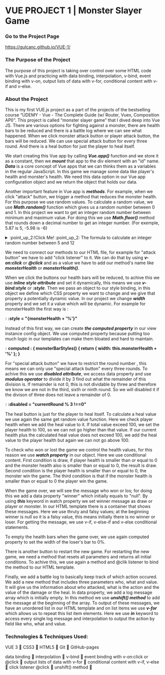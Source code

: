# VUE PROJECT 1 | Monster Slayer Game

### Go to the Project Page
https://gulcanc.github.io/VUE-1/

### The Purpose of the Project

The purpose of this project is taking over control over some HTML code with Vue.js and practicing with data binding, interpolation, v-bind, event binding with v-on, output lists of data with v-for, conditional content with v-if and v-else.

### About the Project
This is my first VUE.js project as a part of the projects of the bestselling course “UDEMY - Vue - The Complete Guide (w/ Router, Vuex, Composition API)”. 
This project is called “monster slayer game” that I dived deep into Vue JS. 
There are various options for fighting against a monster, there are health bars to be reduced and there is a battle log where we can see what happened. When we click monster attack button or player attack button, the bars will be reduced. We can use special attack button for every three round. And there is a heal button for just the player to heal itself. 

We start creating this Vue app by calling ***Vue.app()*** function and we store it as a constant, then we ***mount*** that app to the div element with an "id" name. ***Data*** is a core concept of Vue apps that we can thinks them as a variables in the regular JavaScript. In this game we manage some data like player's health and monster's health. We need this data option in our Vue app configuration object and we return the object that holds our data. 

Another important feature in Vue app is ***methods***. For example, when we click "attack" button, we trigger a method that reduces the monster health. For this purpose we use random values. To calculate a random value, we use ***Math.random()*** function which gives us a random number between 0 and 1. In this project we want to get an integer random number between minimum and maximum value. For doing this we use ***Math.floor()*** method that rounds down a decimal number to get an integer number. (For exemple, 5.87 is 5, -5.98 is -6)

<details><summary> 	:point_up_2:!Click Me! :point_up_2: The formula to calculate an integer random number between 5 and 12</summary>
  
Math.floor(Math.random() * (12 - 5)) + 5;
  
</details>

We need to connect our methods to our HTML file, for example for "attack button" we have to add "click listener" to it. We can do that by using ***v-on:click*** or ***@click*** and as a value we have to add our method's name like ***monsterHealth*** or ***monsterHealth()***.

When we click the buttons our health bars will be reduced, to achive this we use ***inline style attribute*** and set it dynamically, this means we use ***v-bind:style*** or ***:style***. Then we pass an object to our style binding, in this object we define which CSS property we want to change and we give that property a potentially dynamic value. In our project we change ***width*** property and we set it a value which will be dynamic. For example for monsterHealth the first way is :

:droplet: **:style = "{monsterHealth + '%'}"**

Instead of this first way, we can create ***the computed property*** in our view instance config object. We use computed property because putting too much logic in our templates can make them bloated and hard to maintain.

:droplet: **computed : { monsterBarStyles() {
  return { width: this.monsterHealth + '%' }; }**
  
For "special attack button" we have to restrict the round number , this means we can only use "special attack button" every three rounds. To achive this we use ***disabled attribute***, we access data property and use ***modulus operator*** to divide it by 3 find out what the remainder of this division is. If remainder is not 0, this is not dividable by three and therefore we know we are not in the third, sixth or ninth round. So we will disabled it if the divison of three does not leave a remainder of 0. 

:droplet: **:disabled = "currentRound % 3 !==0"**

The heal button is just for the player to heal itself. To calculate a heal value we use again the same get random value function. Here we check player health when we add the heal value to it. If total value exceed 100, we set the player health to 100, so we can not go higher than that value. If our current health plus the calculated heal value does not exceed 100, we add the heal value to the player health but again we can not go above 100. 

To check who won or lost the game we control the health values, for this reason we use ***watch property*** in our object. Here we use conditional content. First condition is draw, if player health is smaller than or equal to 0 and the monster health also is smaller than or equal to 0, the result is draw. Second condition is  the player health is smaller than or equal to 0, the monster win the game. The third condition is that if the monster health is smaller than or equal to 0 the player win the game. 

When the game over, we will see the message who won or los; for doing this we add a data property "winner" which initially equals to "null". By using ***this*** keyword in watch property we set winner message as draw or player or monster. In our HTML template there is a container that shows these messages. Here we use thruty and falsy values; at the beginning winner is null so it is a falsy value, this means initially there is no winner or loser. For getting the message, we use v-if, v-else-if and v-else conditional statements. 

To empty the health bars when the game over, we use again computed property to set the width of the loser's bar to 0%. 

There is another button to restart the new game. For restarting the new game, we need a method that resets all parameters and returns all initial conditions. To achive this, we use again a method and @clik listener to bind the method to our HTML template. 

Finally, we add a battle log to basically keep track of which action occured. We add a new method that includes three parameters who, what and value. It will give us the information about who attacked, what is the action and the value of the damage or the heal. In data property, we add a log message array which is initially empty. In this method we use ***unshift() method*** to add the message at the beginning of the array. To output of these messages, we have an unordered list in our HTML template and on list items we use ***v-for*** which allows us to repeat this list item elements. Here we use ***in*** keyword to access every single log message and interpolation to output the action by field like who, what and value. 

### Technologies & Techniques Used:
VUE 3 :round_pushpin: CSS3 :round_pushpin: HTML5 :round_pushpin:  Git :round_pushpin: GitHub-pages 

data binding :round_pushpin: interpolation :round_pushpin: v-bind :round_pushpin: event binding with v-on:click or @click :round_pushpin: output lists of data with v-for :round_pushpin: conditional content with v-if, v-else :round_pushpin: click listener @click :round_pushpin: unshift() method :round_pushpin:
